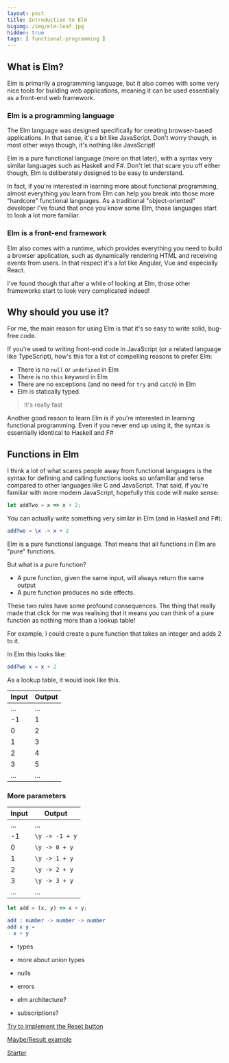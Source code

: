 ```yaml
---
layout: post
title: Introduction to Elm
bigimg: /img/elm-leaf.jpg
hidden: true
tags: [ functional-programming ]
---
```


## What is Elm?

Elm is primarily a programming language, but it also comes with some very nice tools for building web applications, meaning it can be used essentially as a front-end web framework.

### Elm is a programming language

The Elm language was designed specifically for creating browser-based applications. In that sense, it's a bit like JavaScript. Don't worry though, in most other ways though, it's nothing like JavaScript!

Elm is a pure functional language (more on that later), with a syntax very similar languages such as Haskell and F#. Don't let that scare you off either though, Elm is deliberately designed to be easy to understand. 

In fact, if you're interested in learning more about functional programming, almost everything you learn from Elm can help you break into those more "hardcore" functional languages. As a traditional "object-oriented" developer I've found that once you know some Elm, those languages start to look a lot more familiar.

### Elm is a front-end framework

Elm also comes with a runtime, which provides everything you need to build a browser application, such as dynamically rendering HTML and receiving events from users. In that respect it's a lot like Angular, Vue and especially React. 

I've found though that after a while of looking at Elm, those other frameworks start to look very complicated indeed!

## Why should you use it?

For me, the main reason for using Elm is that it's so easy to write solid, bug-free code.

If you're used to writing front-end code in JavaScript (or a related language like TypeScript), how's this for a list of compelling reasons to prefer Elm:

* There is no `null` or `undefined` in Elm
* There is no `this` keyword in Elm
* There are no exceptions (and no need for `try` and `catch`) in Elm
* Elm is statically typed

> It's really fast

Another good reason to learn Elm is if you're interested in learning functional programming. Even if you never end up using it, the syntax is essentially identical to Haskell and F#

## Functions in Elm

I think a lot of what scares people away from functional languages is the syntax for defining and calling functions looks so unfamiliar and terse compared to other languages like C and JavaScript. That said, if you're familiar with more modern JavaScript, hopefully this code will make sense:

```javascript
let addTwo = x => x + 2;
```
You can actually write something very similar in Elm (and in Haskell and F#):

```elm
addTwo = \x -> x + 2
```

Elm is a pure functional language. That means that all functions in Elm are "pure" functions. 

But what is a pure function?

* A pure function, given the same input, will always return the same output
* A pure function produces no side effects.

These two rules have some profound consequences. The thing that really made that click for me was realising that it means you can think of a pure function as nothing more than a lookup table!

For example, I could create a pure function that takes an integer and adds 2 to it.

In Elm this looks like:

```elm
addTwo x = x + 2
```

As a lookup table, it would look like this.

| Input | Output |
| ----- | ------ |
| ...   | ...    |
| -1    | 1      |
| 0     | 2      |
| 1     | 3      |
| 2     | 4      |
| 3     | 5      |
| ...   | ...    |

### More parameters

| Input | Output |
| ----- | ------ |
| ...   | ...    |
| -1    | `\y -> -1 + y` |
| 0     | `\y -> 0 + y` |
| 1     | `\y -> 1 + y` |
| 2     | `\y -> 2 + y` |
| 3     | `\y -> 3 + y` |
| ...   | ...    |



```javascript
let add = (x, y) => x + y;
```

```elm
add : number -> number -> number
add x y = 
  x + y
```

- types

- more about union types
- nulls
- errors

- elm architecture?
- subscriptions?

[Try to implement the Reset button](https://ellie-app.com/b3DHf8863a1/0)

[Maybe/Result example](https://ellie-app.com/b3vJ4YBkFa1/0)

[Starter](https://ellie-app.com/s7vPbXKXca1/1)

